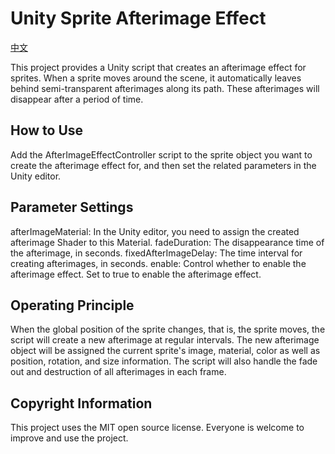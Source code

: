 # Unity Sprite Afterimage Effect

[中文](https://github.com/make-game-modules/after-image-effect-controller/blob/main/README.zh-cn.md)

This project provides a Unity script that creates an afterimage effect for sprites. When a sprite moves around the scene, it automatically leaves behind semi-transparent afterimages along its path. These afterimages will disappear after a period of time.

## How to Use

Add the AfterImageEffectController script to the sprite object you want to create the afterimage effect for, and then set the related parameters in the Unity editor.

## Parameter Settings

afterImageMaterial: In the Unity editor, you need to assign the created afterimage Shader to this Material.
fadeDuration: The disappearance time of the afterimage, in seconds.
fixedAfterImageDelay: The time interval for creating afterimages, in seconds.
enable: Control whether to enable the afterimage effect. Set to true to enable the afterimage effect.

## Operating Principle

When the global position of the sprite changes, that is, the sprite moves, the script will create a new afterimage at regular intervals.
The new afterimage object will be assigned the current sprite's image, material, color as well as position, rotation, and size information.
The script will also handle the fade out and destruction of all afterimages in each frame.

## Copyright Information

This project uses the MIT open source license. Everyone is welcome to improve and use the project.
